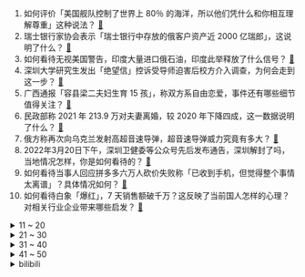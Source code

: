 1. 如何评价「美国舰队控制了世界上 80％ 的海洋，所以他们凭什么和你相互理解尊重」这种说法？ [:link:](https://www.zhihu.com/question/522860678)
2. 瑞士银行家协会表示「瑞士银行中存放的俄客户资产近 2000 亿瑞郎」，这说明了什么？ [:link:](https://www.zhihu.com/question/522623877)
3. 如何看待无视美国警告，印度大量进口俄石油，印度此举释放了什么信号？ [:link:](https://www.zhihu.com/question/522906959)
4. 深圳大学研究生发出「绝望信」控诉受导师迫害后校方介入调查，为何会走到这一步？ [:link:](https://www.zhihu.com/question/522590716)
5. 广西通报「容县梁二夫妇生育 15 孩」，称双方系自由恋爱，事件还有哪些细节值得关注？ [:link:](https://www.zhihu.com/question/523092157)
6. 民政部称 2021 年 213.9 万对夫妻离婚，较 2020 年下降四成，这一数据说明了什么？ [:link:](https://www.zhihu.com/question/523057736)
7. 俄方称再次向乌克兰发射高超音速导弹，超音速导弹威力究竟有多大？ [:link:](https://www.zhihu.com/question/523058671)
8. 2022年3月20日下午，深圳卫健委等公众号先后发布通告，深圳解封了吗，当地情况怎样，你是如何看待的？ [:link:](https://www.zhihu.com/question/523067178)
9. 如何看待当事人回应拼多多六万人砍价失败称「已收到手机，但觉得整个事情太离谱」？具体情况如何？ [:link:](https://www.zhihu.com/question/522997469)
10. 如何看待白象「爆红」，7 天销售额破千万？这反映了当前国人怎样的心理？对相关行业企业带来哪些启发？ [:link:](https://www.zhihu.com/question/522910522)
<details>
<summary>11 ~ 20</summary>

11. 高考查完分数的那个夜晚你做了什么？ [:link:](https://www.zhihu.com/question/307719606)
12. 为什么现在二三十岁的年轻人，外貌上的年龄特征没那么明显了？ [:link:](https://www.zhihu.com/question/495295446)
13. 3 月 20 日上海新增本土确诊病例 24 例、无症状感染者 734 例，目前情况如何？ [:link:](https://www.zhihu.com/question/523162527)
14. 21-22 赛季西甲国家德比皇马主场 0:4 惨败巴萨，如何评价这场比赛？ [:link:](https://www.zhihu.com/question/523158348)
15. 油价逼近10元/升倒逼我考虑买电车，Model Y、极氪001、Mach-E哪个好？ [:link:](https://www.zhihu.com/question/522647217)
16. 2022 F1 巴林大奖赛周冠宇第 10 获得生涯首个积分，法拉利包揽前两名，如何评价这场比赛？ [:link:](https://www.zhihu.com/question/523112333)
17. 最近几年突然兴起的屏幕灯有什么实际作用？ [:link:](https://www.zhihu.com/question/392249286)
18. 在英中国女留学生失联 19 天，其父称最近一次视频通话是在 3 月 1 日晚上，目前已找到，情况如何？ [:link:](https://www.zhihu.com/question/523051267)
19. 希望我 2 岁的孩子在学习方面领先一步，开始教他数字和字母重要吗？ [:link:](https://www.zhihu.com/question/522028275)
20. 如何评价由朱一龙领衔主演的电影《人生大事》？ [:link:](https://www.zhihu.com/question/523054199)
</details>
<details>
<summary>21 ~ 30</summary>

21. 印度打算折扣价购买俄罗斯石油，用卢比付账，这意味着什么？ [:link:](https://www.zhihu.com/question/522208381)
22. 如何看待迪士尼游行表演啦啦队高喊印第安人剥头皮，迪士尼道歉称「与核心价值不符」？ [:link:](https://www.zhihu.com/question/522884252)
23. T1 2:0 DRX 十八连胜成为 LCK 联赛首支常规赛不败战队，对此你有什么想说的？ [:link:](https://www.zhihu.com/question/523065053)
24. 若“乌克兰宣布中立，不谋求加入北约。俄军实控顿卢，退出除顿卢克里米亚以外所有乌克兰领土。”算谁胜利？ [:link:](https://www.zhihu.com/question/523086542)
25. 2021 年我国结婚登记 763.6 万对创 36 年新低，为什么年轻人不结婚了？有什么办法解决吗？ [:link:](https://www.zhihu.com/question/522928203)
26. 我看上了红米K50，和爸妈说了之后，他们却让我买苹果或者华为的高端机，我该听他们的吗？ [:link:](https://www.zhihu.com/question/522874407)
27. 为什么LOL的白银敢教王者打游戏，但csgo的c+不敢跟s叫嚣？ [:link:](https://www.zhihu.com/question/522193805)
28. 在国企工作工资低，周末双休，但是太压抑，怎么办？ [:link:](https://www.zhihu.com/question/522250404)
29. 如何看待「女儿凌晨误打妈妈电话，醒后 22 个未接」？当妈后你有过这样的经历吗？ [:link:](https://www.zhihu.com/question/522074740)
30. 韩国候任总统尹锡悦将总统府青瓦台，搬至国防部大楼，如何看待这一举动？有何实际意义？ [:link:](https://www.zhihu.com/question/523020506)
</details>
<details>
<summary>31 ~ 40</summary>

31. 俄罗斯那么大为什么打乌克兰那么吃力？ [:link:](https://www.zhihu.com/question/519066714)
32. 如何看待清华理工男「宵衣旰政」发布的求偶视频以及众妹子的回应？ [:link:](https://www.zhihu.com/question/522661813)
33. 《艾尔登法环》会成为2022年度最佳游戏吗？ [:link:](https://www.zhihu.com/question/522798203)
34. 男友怕我打HPV疫苗会耽误要孩子，不让我打，并且说必须生二胎怎么办？ [:link:](https://www.zhihu.com/question/522811404)
35. 2022 WTT 新加坡大满贯赛男单决赛，樊振东 4:3 胜马龙夺冠，如何评价他们的表现？ [:link:](https://www.zhihu.com/question/523089179)
36. 如何看待法国影星阿兰·德龙决定在瑞士实施安乐死？ [:link:](https://www.zhihu.com/question/522829933)
37. LPL 春季赛 WBG 0:2 不敌 JDG，如何评价这场比赛？ [:link:](https://www.zhihu.com/question/523062485)
38. 十七岁迷上了“原神”，2个月充了4000元很后悔该怎么办? [:link:](https://www.zhihu.com/question/522465231)
39. 你对建筑业清理超龄农民工如何看？ [:link:](https://www.zhihu.com/question/522837578)
40. 吉林市 3 月 21 日至 25 日实施全域静态管理，封控区人员禁止出户，目前当地情况如何？ [:link:](https://www.zhihu.com/question/523043823)
</details>
<details>
<summary>41 ~ 50</summary>

41. 你知道谁在做着自己喜欢的事，他是如何找到的？ [:link:](https://www.zhihu.com/question/522073330)
42. 有没有特别让你惊艳的古言，疯狂想安利给别人的那种？ [:link:](https://www.zhihu.com/question/334390853)
43. 电影市场票房如此惨淡的情况下，如果重映高分经典电影，票房和电影市场会回暖吗？ [:link:](https://www.zhihu.com/question/521888013)
44. 我从来都没再见过以前的同学抱怨生活，都是陌生人在倾诉，是不是那么多人都很幸福，只有我掉进了死亡峡谷？ [:link:](https://www.zhihu.com/question/523091687)
45. 为什么很多人说上海天津没有历史，而很少有人说哈尔滨大连青岛厦门没有历史呢？ [:link:](https://www.zhihu.com/question/516238588)
46. 有哪些好看的宅斗文值得推荐? [:link:](https://www.zhihu.com/question/342327227)
47. 如何看待 2022 年 iPhone SE 继续沿用 旧设计，老 ID 小电池，A15 是不是浪费了？ [:link:](https://www.zhihu.com/question/520864898)
48. 考研是否一定需要选择老师？ [:link:](https://www.zhihu.com/question/522926912)
49. 一个很沉重的问题，一个人必将会死，那么活着的意义有事什么呢？ [:link:](https://www.zhihu.com/question/522437873)
50. 你们认为大学这个年龄可以谈恋爱了吗？ [:link:](https://www.zhihu.com/question/523095088)
</details><details>
<summary>bilibili</summary>

1. 谁会拒绝一首免费的稻香呢～如果你把在城市的努力程度放到农村，你的生活也可以过的很好。 [:link:](//www.bilibili.com/video/BV1tT4y1U7rB)
2. ⚡️ 中 国 人 不 蹦 洋 迪 ⚡️ [:link:](//www.bilibili.com/video/BV1dR4y1F7Aq)
3. 你以为时间还很长 [:link:](//www.bilibili.com/video/BV1VS4y1U7Rz)
4. 曾遭全网封杀的杀马特，身上藏着中国最残酷的底层之痛【宅总】 [:link:](//www.bilibili.com/video/BV1DL4y1T7hL)
5. 五个稀奇古怪的网站，浪费你46秒时间。 [:link:](//www.bilibili.com/video/BV1dq4y1e72u)
6. 我不干啦！！！！！ [:link:](//www.bilibili.com/video/BV1Da41147aL)
7. 《明日方舟：终末地》概念CG [:link:](//www.bilibili.com/video/BV1iF411s7vc)
8. 我盘下了一个小卖部一周！亏了多少钱呢？ [:link:](//www.bilibili.com/video/BV1iS4y1U7Rt)
9. 真正的鸽宗是谁？【硬核狠人28】 [:link:](//www.bilibili.com/video/BV1H44y1T74v)
10. 被这带货的小朋友笑死 [:link:](//www.bilibili.com/video/BV1xR4y1F7rU)
<details>
<summary>11 ~ 20</summary>

11. 《原神》2.6版本PV：「流风眷堇庭」 [:link:](//www.bilibili.com/video/BV1Ni4y1y7Zp)
12. 【下饭】老 痰 涮 菜 [:link:](//www.bilibili.com/video/BV1ML411P7R5)
13. 一生要强的中国人！ [:link:](//www.bilibili.com/video/BV1Si4y1C74h)
14. 老 坛 酸 菜 杀 人 事 件 [:link:](//www.bilibili.com/video/BV1QY411n7c7)
15. “妈妈，齐天大圣被枪打死了” [:link:](//www.bilibili.com/video/BV1t3411s7tj)
16. 朴实无华老坛酸菜面 [:link:](//www.bilibili.com/video/BV1UZ4y1z7ed)
17. 【时代少年团】TNT900w粉丝福利 [:link:](//www.bilibili.com/video/BV1iT4y1U7vZ)
18. 顶了十几年的锅盖头终究还是没了！ [:link:](//www.bilibili.com/video/BV1TZ4y167fG)
19. 中方给乌克兰提供了食品、儿童奶粉、睡袋...美国给乌克兰送去机枪和炮弹 [:link:](//www.bilibili.com/video/BV1c44y1T7sh)
20. 游戏主播爆砍两小时拼多多，砍到小数点后六位，六万人在线没砍下一台手机。 [:link:](//www.bilibili.com/video/BV15u411z7De)
</details>
<details>
<summary>21 ~ 30</summary>

21. 50小时！ 我终于一命通关了史上最“坑”的自闭游戏！ [:link:](//www.bilibili.com/video/BV1cq4y1q7Ur)
22. 真 人 版 我 的 世 界 [:link:](//www.bilibili.com/video/BV1ei4y1r7qf)
23. 在迪拜土豪超市干饭什么体验？100元在超市能买什么？ [:link:](//www.bilibili.com/video/BV1sR4y1F7Ju)
24. 奶粉蒸肉（二喵&hanser） [:link:](//www.bilibili.com/video/BV1534y1t7mT)
25. 印度洒红节和女神一起拍一组照片 [:link:](//www.bilibili.com/video/BV16F411s77V)
26. 这玩意凭什么是内卷之王？！ [:link:](//www.bilibili.com/video/BV1Si4y1r7Kw)
27. 当代大学生封校日常 [:link:](//www.bilibili.com/video/BV18Y41137DE)
28. 我发现了浮岛城市！【木筏求生#完结】 [:link:](//www.bilibili.com/video/BV1kY411n7eT)
29. 【人类迷惑行为】120 看我怎么优雅地整花活 [:link:](//www.bilibili.com/video/BV1gY411n7zy)
30. 荧 妹 劝 学 , 但 是 原 神 版 ！ [:link:](//www.bilibili.com/video/BV1AP4y1u7ea)
</details>
<details>
<summary>31 ~ 40</summary>

31. 学会这个构图，你拍照再也不会迷茫 [:link:](//www.bilibili.com/video/BV1qS4y1u7X2)
32. 《相逢时节》：反转了！好剧被尬黑！UP主道歉！ [:link:](//www.bilibili.com/video/BV1Yi4y1r7MA)
33. 牛特勒的一次慷慨激昂的演讲，他承诺让所有牛都过上有水有草的日子 [:link:](//www.bilibili.com/video/BV1g34y1t7fG)
34. 《当我用刘浩存语录来回答毕业论文》 [:link:](//www.bilibili.com/video/BV1cY411n7mE)
35. 耗时一年，我把原神玩到了100G！嗒当的摄影分享#2 [:link:](//www.bilibili.com/video/BV1sS4y1D7ZP)
36. 电影院，你是有事吗 [:link:](//www.bilibili.com/video/BV14R4y1F7am)
37. 顶不住了，我们居然比土味还要土？！！ [:link:](//www.bilibili.com/video/BV1MT4y1i79K)
38. 试吃康师傅老坛酸菜面，就是这个味儿【懂点儿啥】 [:link:](//www.bilibili.com/video/BV1UT4y1v7Cy)
39. “别人说30秒就忍不住要打断，你是这样的人吗？” [:link:](//www.bilibili.com/video/BV1R3411W77B)
40. 看or不看！最直截了当的四月新番推荐视频 [:link:](//www.bilibili.com/video/BV1SR4y1F7Mw)
</details>
<details>
<summary>41 ~ 50</summary>

41. 刘 庸 历 险 记 [:link:](//www.bilibili.com/video/BV1ZZ4y1z7Eo)
42. 耗时七天复刻鲍鱼中最顶级的吃法、一口下去我直呼离谱… [:link:](//www.bilibili.com/video/BV1SY41137Kc)
43. 別亂問路！！｜警示小劇場｜ 注意安全，小心杰難 ｜ [:link:](//www.bilibili.com/video/BV1ou411i7oi)
44. 【原神】🎉🎉2.6 版 本 玩 家 现 状🎉🎉 [:link:](//www.bilibili.com/video/BV1JT4y1U7KY)
45. 酸菜清汤面 [:link:](//www.bilibili.com/video/BV1pS4y1D7mA)
46. 丑丑的土猫也是很可爱的！ [:link:](//www.bilibili.com/video/BV1gS4y1U7jT)
47. 它根据真实事件改编，疯狂揭露人性的底线！ [:link:](//www.bilibili.com/video/BV1jS4y1g7wB)
48. 真是人生无常，大肠包小肠 [:link:](//www.bilibili.com/video/BV1Q3411W7cZ)
49. 小潮team的新家!!! [:link:](//www.bilibili.com/video/BV1RR4y1F7te)
50. 我叕买了些沙雕玩具 [:link:](//www.bilibili.com/video/BV1ha411t7r8)
</details>
<details>
<summary>51 ~ 60</summary>

51. 不是水猴子，扔了挺可惜，有收藏这个的宝友吗？ [:link:](//www.bilibili.com/video/BV1j44y1T7zT)
52. 短 发 天 花 板 [:link:](//www.bilibili.com/video/BV1c44y1T7wt)
53. 一封密信引发的血案！宋江杀惜！《水浒传》P13 [:link:](//www.bilibili.com/video/BV1qb4y1p7sv)
54. 实拍特朗普巨资修的美墨边境墙！真的无敌了吗？ [:link:](//www.bilibili.com/video/BV1WS4y1D7gZ)
55. 以前的霸总vs现在的霸总 [:link:](//www.bilibili.com/video/BV1iZ4y1z7qG)
56. bobo最洋气｜亚洲经典男星仿妆合集（一） [:link:](//www.bilibili.com/video/BV14r4y1i7vZ)
57. 曹 县 棺 材 厂 深 度 体 验 [:link:](//www.bilibili.com/video/BV1HL411w7gC)
58. 爷孙俩的幸福生活，有没有感同身受 [:link:](//www.bilibili.com/video/BV14u411z7Ut)
59. 《 95#加满 》 [:link:](//www.bilibili.com/video/BV19P4y1M7bR)
60. 大哥魔咒（成龙代言产品下场） [:link:](//www.bilibili.com/video/BV1HS4y1D72K)
</details>
<details>
<summary>61 ~ 70</summary>

61. 30秒看懂为什么up主们想要三连 [:link:](//www.bilibili.com/video/BV1sr4y1i72C)
62. 买了三大包白象方便面 回家之后我傻了 [:link:](//www.bilibili.com/video/BV16L4y1T7mf)
63. 【医学博士】不同的梦预示了什么？I 如何操控自己的梦？ [:link:](//www.bilibili.com/video/BV1Rb4y1p78L)
64. 梁龙×周深《算你狠》丨喝不喝酒你都上头 [:link:](//www.bilibili.com/video/BV1HS4y1U7zR)
65. 【STN快报第六季25】恐龙灭绝的原因找到啦！是日本游戏公司干的！ [:link:](//www.bilibili.com/video/BV1uq4y1v7sP)
66. 我也不想心动啊，可是他189还能单手扛女人 [:link:](//www.bilibili.com/video/BV1Va41187HM)
67. 【原神动画】酥雪漾春雨  绯霞润凝宵 [:link:](//www.bilibili.com/video/BV1Cq4y1e7bq)
68. 《画江湖》或成绝响？从若森数字-浅谈国产动画所面临的困境 [:link:](//www.bilibili.com/video/BV1iL411P7jo)
69. 千万不要和情侣出去玩！ [:link:](//www.bilibili.com/video/BV1ob4y1p7Sk)
70. 第一视角无痛体验长跑噩梦，体测无伤跑进3分钟是什么体验？【冷却报告】 [:link:](//www.bilibili.com/video/BV1jR4y1F7d9)
</details>
<details>
<summary>71 ~ 80</summary>

71. 小伙儿给残疾猫做了一套赛博朋克义肢，但... [:link:](//www.bilibili.com/video/BV18U4y1Z7NP)
72. 被迫和同事同居是什么体验？！ [:link:](//www.bilibili.com/video/BV1G44y1T7aX)
73. 好久没有看到爸妈这么团结了 [:link:](//www.bilibili.com/video/BV1Zq4y1e7Fo)
74. 【放射性男孩】天才少年在家造出千倍辐射源，被政府处理后人生悲惨收尾 [:link:](//www.bilibili.com/video/BV1AP4y1u7xE)
75. 俄罗斯雕像 ：胜利者母亲 [:link:](//www.bilibili.com/video/BV1E3411s7ei)
76. （这也能解说？！）史上最燃的弹珠大赛【第九弹】天才归来？燃尽一切的冲锋！ [:link:](//www.bilibili.com/video/BV1TU4y1d7ma)
77. 又是一个比赛级别的作品，徒弟不听劝非要做，一起来看看结果。 [:link:](//www.bilibili.com/video/BV1AU4y1Z77c)
78. 疯了！好吃到疯了【会爆汁的无骨鸡翅虾滑】非常哇塞 [:link:](//www.bilibili.com/video/BV1Pb4y1p7mi)
79. 《怒花22w师从MGP》纠正四个误区！（素描打底+三维画眉+反电视机修容+纵横三段睫毛） [:link:](//www.bilibili.com/video/BV1Au411z72C)
80. 【补档】虎 克 逊 [:link:](//www.bilibili.com/video/BV1uF411t7Kd)
</details>
<details>
<summary>81 ~ 90</summary>

81. 同是天涯「轮」落人，社会人何必为难社会人 [:link:](//www.bilibili.com/video/BV1su411z7SY)
82. 【日语1000集】目前B站最完整的日语教程，包含所有干货内容！这还没人看，我不更了！ [:link:](//www.bilibili.com/video/BV1Nu411z7vf)
83. 【崩坏学园2】8周年印象曲「向着命运的彼方」 (Vocal. 霜月はるか) [:link:](//www.bilibili.com/video/BV1uq4y1q71Z)
84. 【王老菊】《老婆论》 | 艾尔登法环EP.10 [:link:](//www.bilibili.com/video/BV1TF411t7DW)
85. 快手主播被罚6200万背后，我看到了一个“被遗忘”的世界 [:link:](//www.bilibili.com/video/BV19q4y1i77p)
86. 一句话回怼人身攻击！ [:link:](//www.bilibili.com/video/BV1ER4y1F7B6)
87. up主良心整理全网最全steam小技巧，带你玩转steam骚套路！ [:link:](//www.bilibili.com/video/BV173411p7Ki)
88. 【半佛】老坛酸菜炸了，康师傅笑了 [:link:](//www.bilibili.com/video/BV1iU4y1d7UX)
89. 北大同一个宿舍毕业的三位女生，10年后都有多少存款？| 首次大学同学聚会 [:link:](//www.bilibili.com/video/BV1K34y1t7Lt)
90. 骗其他UP玩「顶级智能AI模组」但是人扮演的，会被发现吗！？ [:link:](//www.bilibili.com/video/BV1Ri4y1r7H4)
</details>
<details>
<summary>91 ~ 100</summary>

91. 我终于活成了小学生羡慕的样子 [:link:](//www.bilibili.com/video/BV1M34y1t7TG)
92. 蚂蚁蛋还能吃？买到上100元一斤，会是什么味道？为了掏蚂蚁蛋靓仔被咬得呱呱叫 [:link:](//www.bilibili.com/video/BV1kY411n7iw)
93. 【外卖】两百多块的燕窝说送就送了给别人。点外卖，麻烦通知一下， [:link:](//www.bilibili.com/video/BV1aS4y1D777)
94. 日本最大怪物生蚝变身广式金蚝，饱满口感浓郁风味。 [:link:](//www.bilibili.com/video/BV15P4y1u7MD)
95. 💜少女机器人：影x人偶~｜OTOMEROID｜ [:link:](//www.bilibili.com/video/BV14L4y1T7hJ)
96. (实录曝光) 老 坛 酸 菜 制 作 现 场 [:link:](//www.bilibili.com/video/BV1Xa41147XU)
97. 3月15日，湖南长沙。外国小伙购物发现老板睡了，看到顾客主动支付很惊讶：中国很安全。 [:link:](//www.bilibili.com/video/BV17P4y1u7K6)
98. 全 是 名 场 面 [:link:](//www.bilibili.com/video/BV1JL411P7p1)
99. 西方“神的仆人”VS中国“驯神论者”，在中国当神仙可真没那么容易 [:link:](//www.bilibili.com/video/BV1vS4y1u7yg)
100. 人均30满满一大桌！外地小伙儿初尝重庆特色，菊花悲鸣，嘴上不停！【怎么这么值ep39-九九豆花馆+醉八仙热酒馆】】 [:link:](//www.bilibili.com/video/BV1y34y1t762)
</details></details>